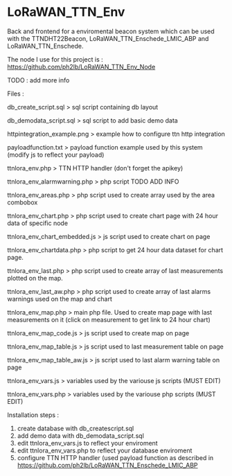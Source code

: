 # LoRaWAN_TTN_Env
Back and frontend for a enviromental beacon system which can be used with the TTNDHT22Beacon, LoRaWAN_TTN_Enschede_LMIC_ABP and LoRaWAN_TTN_Enschede. 

The node I use for this project is : https://github.com/ph2lb/LoRaWAN_TTN_Env_Node

TODO : add more info


Files : 

db_create_script.sql > sql script containing db layout

db_demodata_script.sql > sql script to add basic demo data

httpintegration_example.png > example how to configure ttn http integration

payloadfunction.txt > payload function example used by this system (modify js to reflect your payload)

ttnlora_env.php > TTN HTTP handler (don't forget the apikey)

ttnlora_env_alarmwarning.php > php script TODO ADD INFO

ttnlora_env_areas.php > php script used to create array used by the area combobox

ttnlora_env_chart.php > php script used to create chart page with 24 hour data of specific node

ttnlora_env_chart_embedded.js > js script used to create chart on page

ttnlora_env_chartdata.php > php script to get 24 hour data dataset for chart page.

ttnlora_env_last.php > php script used to create array of last measurements plotted on the map.

ttnlora_env_last_aw.php > php script used to create array of last alarms warnings used on the map and chart

ttnlora_env_map.php > main php file. Used to create map page with last measurements on it (click on measurement to get link to 24 
hour chart)

ttnlora_env_map_code.js > js script used to create map on page

ttnlora_env_map_table.js > js script used to last measurement table on page

ttnlora_env_map_table_aw.js > js script used to last alarm warning table on page

ttnlora_env_vars.js > variables used by the variouse js scripts (MUST EDIT)

ttnlora_env_vars.php > variables used by the variouse php scripts (MUST EDIT)



Installation steps : 

1. create database with db_createscript.sql
2. add demo data with db_demodata_script.sql
3. edit ttnlora_env_vars.js to reflect your enviroment
4. edit ttnlora_env_vars.php to reflect your database enviroment
5. configure TTN HTTP handler (used payload function as described in https://github.com/ph2lb/LoRaWAN_TTN_Enschede_LMIC_ABP

